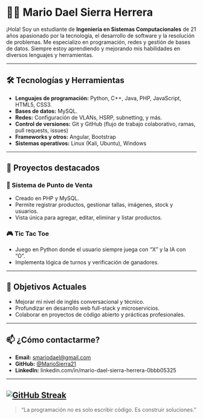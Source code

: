 # 👨‍💻 Mario Dael Sierra Herrera

¡Hola! Soy un estudiante de **Ingeniería en Sistemas Computacionales** de 21 años apasionado por la tecnología, el desarrollo de software y la resolución de problemas. Me especializo en programación, redes y gestión de bases de datos. Siempre estoy aprendiendo y mejorando mis habilidades en diversos lenguajes y herramientas.

---

## 🛠️ Tecnologías y Herramientas

- **Lenguajes de programación:** Python, C++, Java, PHP, JavaScript, HTML5, CSS3.
- **Bases de datos:** MySQL.
- **Redes:** Configuración de VLANs, HSRP, subnetting, y más.
- **Control de versiones:** Git y GitHub (flujo de trabajo colaborativo, ramas, pull requests, issues)  
- **Frameworks y otros:** Angular, Bootstrap  
- **Sistemas operativos:** Linux (Kali, Ubuntu), Windows  
---

## 📁 Proyectos destacados

### 🛒 Sistema de Punto de Venta
- Creado en PHP y MySQL.
- Permite registrar productos, gestionar tallas, imágenes, stock y usuarios.
- Vista única para agregar, editar, eliminar y listar productos.

### 🎮 Tic Tac Toe
- Juego en Python donde el usuario siempre juega con “X” y la IA con “O”.
- Implementa lógica de turnos y verificación de ganadores.

---

## 📌 Objetivos Actuales

- Mejorar mi nivel de inglés conversacional y técnico.
- Profundizar en desarrollo web full-stack y microservicios.
- Colaborar en proyectos de código abierto y prácticas profesionales.

---

## 📫 ¿Cómo contactarme?

- **Email:** smariodael@gmail.com  
- **GitHub:** [@MarioSierra21](https://github.com/MarioDSHerrera17)  
- **LinkedIn:** linkedin.com/in/mario-dael-sierra-herrera-0bbb05325

---
[![GitHub Streak](https://github-readme-streak-stats.herokuapp.com?user=MarioSierra&theme=dark&hide_border=true&locale=es&date_format=M%20j%5B%2C%20Y%5D&mode=weekly)](https://git.io/streak-stats)
---
> “La programación no es solo escribir código. Es construir soluciones.”




